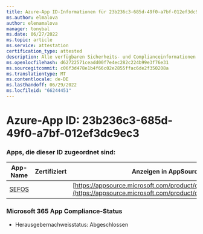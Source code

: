 ```yaml
---
title: Azure-App ID-Informationen für 23b236c3-685d-49f0-a7bf-012ef3dc9ec3
ms.author: elmalova
author: elenamalova
manager: tonybal
ms.date: 06/27/2022
ms.topic: article
ms.service: attestation
certification_type: attested
description: Alle verfügbaren Sicherheits- und Complianceinformationen für 23b236c3-685d-49f0-a7bf-012ef3dc9ec3.
ms.openlocfilehash: d62722571ceadd00f7e4ec282c224b99e3f76e31
ms.sourcegitcommit: c06f3d478e1b4f66c02e2855ffac6de2f350208a
ms.translationtype: MT
ms.contentlocale: de-DE
ms.lasthandoff: 06/29/2022
ms.locfileid: "66244451"
---
```

# <a name="azure-app-id-23b236c3-685d-49f0-a7bf-012ef3dc9ec3"></a>Azure-App ID: 23b236c3-685d-49f0-a7bf-012ef3dc9ec3


### <a name="apps-associated-with-this-id"></a>Apps, die dieser ID zugeordnet sind:
| **App-Name** | **Zertifiziert** | **Anzeigen in AppSource** |
|--------------|---------------|-----------------------|
| [SEFOS](../forward/WA200003219.md) |  | [https://appsource.microsoft.com/product/office/WA200003219](https://appsource.microsoft.com/product/office/WA200003219) |

### <a name="microsoft-365-app-compliance-status"></a>Microsoft 365 App Compliance-Status
- Herausgebernachweisstatus: Abgeschlossen
